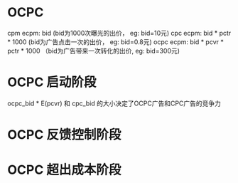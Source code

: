 
# OCPC 
cpm ecpm: bid (bid为1000次曝光的出价， eg: bid=10元)
cpc ecpm: bid * pctr * 1000 (bid为广告点击一次的出价， eg: bid=0.8元)
ocpc ecpm: bid * pcvr * pctr * 1000 （bid为广告带来一次转化的出价, eg: bid=300元)

# OCPC 启动阶段
ocpc_bid * E(pcvr) 和 cpc_bid 的大小决定了OCPC广告和CPC广告的竞争力


# OCPC 反馈控制阶段


# OCPC 超出成本阶段


